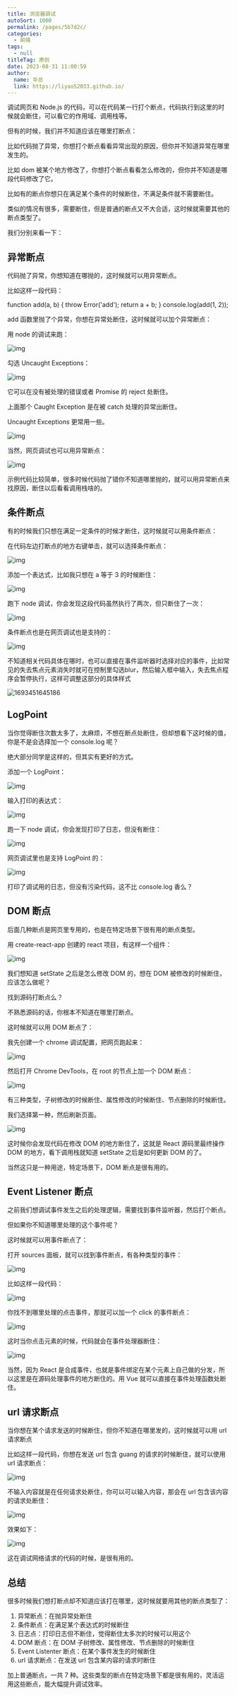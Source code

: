 ```yaml
---
title: 浏览器调试
autoSort: 1000
permalink: /pages/5b7d2c/
categories: 
  - 前端
tags: 
  - null
titleTag: 原创
date: 2023-08-31 11:00:59
author: 
  name: 华总
  link: https://liyao52033.github.io/
---
```




调试网页和 Node.js 的代码，可以在代码某一行打个断点，代码执行到这里的时候就会断住，可以看它的作用域、调用栈等。



但有的时候，我们并不知道应该在哪里打断点：

比如代码抛了异常，你想打个断点看看异常出现的原因，但你并不知道异常在哪里发生的。

比如 dom 被某个地方修改了，你想打个断点看看怎么修改的，但你并不知道是哪段代码修改了它。

比如有的断点你想只在满足某个条件的时候断住，不满足条件就不需要断住。

类似的情况有很多，需要断住，但是普通的断点又不大合适，这时候就需要其他的断点类型了。



<!-- more -->



我们分别来看一下：

## 异常断点



代码抛了异常，你想知道在哪抛的，这时候就可以用异常断点。



比如这样一段代码：



function add(a, b) {    throw Error('add');    return a + b;     } console.log(add(1, 2));



add 函数里抛了个异常，你想在异常处断住，这时候就可以加个异常断点：



用 node 的调试来跑：



![img](./assets/FnPZYb3h_TxZ8e_JpzI1AiKP8-Ea.png)



勾选 Uncaught Exceptions：



![img](./assets/Fpp0IdzxM7G_KVW7dEOVokpBr3_n.png)



它可以在没有被处理的错误或者 Promise 的 reject 处断住。



上面那个 Caught Exception 是在被 catch 处理的异常出断住。



Uncaught Exceptions 更常用一些。



![img](./assets/Fuqjjyvkrr884Mtv39DdliBwPP4J.gif)



当然，网页调试也可以用异常断点：



![img](./assets/FntmGo8DAFXhT8hshr7OeMLZnlUa.gif)



示例代码比较简单，很多时候代码抛了错你不知道哪里抛的，就可以用异常断点来找原因，断住以后看看调用栈啥的。



## 条件断点



有的时候我们只想在满足一定条件的时候才断住，这时候就可以用条件断点：



在代码左边打断点的地方右键单击，就可以选择条件断点：



![img](./assets/Fgso7ZxV6QuvzONMwx4eFMsHEO8i.png)



添加一个表达式，比如我只想在 a 等于 3 的时候断住：



![img](./assets/FnRJrFYXZbvAZZvykLkxOAFHevZs.png)



跑下 node 调试，你会发现这段代码虽然执行了两次，但只断住了一次：



![img](./assets/Fp2Mom61b4s0KTfDxEfPuesmsGo3.gif)



条件断点也是在网页调试也是支持的：



![img](./assets/Frw5hKQOxd7IGwU4IwsRaQg3Wd0P.gif)

不知道相关代码具体在哪时，也可以直接在事件监听器时选择对应的事件，比如常见的失去焦点元素消失时就可在控制里勾选blur，然后输入框中输入，失去焦点程序会暂停执行，这样可调整这部分的具体样式

![1693451645186](./assets/1693451645186.png)

## LogPoint



当你觉得断住次数太多了，太麻烦，不想在断点处断住，但却想看下这时候的值，你是不是会选择加一个 console.log 呢？



绝大部分同学是这样的，但其实有更好的方式。



添加一个 LogPoint：



![img](./assets/FgZGVQA9zkYFxQjokKiDa7TFF9VR.png)



输入打印的表达式：



![img](./assets/FuktPTX56EtPknbVNJu34kB5kmoi.png)



跑一下 node 调试，你会发现打印了日志，但没有断住：



![img](./assets/FjbYWPMpZlUk7Vf-FOlXj9g7tHwH.gif)



网页调试里也是支持 LogPoint 的：



![img](./assets/FlVnsBBZYbCYD6923TtO7CJznO5F.gif)



打印了调试用的日志，但没有污染代码，这不比 console.log 香么？



## DOM 断点



后面几种断点是网页里专用的，也是在特定场景下很有用的断点类型。



用 create-react-app 创建的 react 项目，有这样一个组件：



![img](./assets/Fl741FjbyDcEYNbbF5sIugtbvDG-.png)



我们想知道 setState 之后是怎么修改 DOM 的，想在 DOM 被修改的时候断住，应该怎么做呢？



找到源码打断点么？



不熟悉源码的话，你根本不知道在哪里打断点。



这时候就可以用 DOM 断点了：



我先创建一个 chrome 调试配置，把网页跑起来：



![img](./assets/Fpb2TtwF9tpY8S1q0rq0BDHG9XZ7.png)



然后打开 Chrome DevTools，在 root 的节点上加一个 DOM 断点：



![img](./assets/FridHgaxUZmB6sY8Po8aw5TVRDZH.png)



有三种类型，子树修改的时候断住、属性修改的时候断住、节点删除的时候断住。



我们选择第一种，然后刷新页面。



![img](./assets/lvVCwWxhXjM59H-ywwYn_mjHTY2x.gif)



这时候你会发现代码在修改 DOM 的地方断住了，这就是 React 源码里最终操作 DOM 的地方，看下调用栈就知道 setState 之后是如何更新 DOM 的了。



当然这只是一种用途，特定场景下，DOM 断点是很有用的。



## Event Listener 断点



之前我们想调试事件发生之后的处理逻辑，需要找到事件监听器，然后打个断点。



但如果你不知道哪里处理的这个事件呢？



这时候就可以用事件断点了：



打开 sources 面板，就可以找到事件断点，有各种类型的事件：



![img](./assets/FqF7QpMbylJTGgahThb8Kf2TbpZM.png)



比如这样一段代码：



![img](./assets/Fp77lZgEOF9_ngUtLhTvZ54tWxZZ.png)



你找不到哪里处理的点击事件，那就可以加一个 click 的事件断点：



![img](./assets/FkgSCRY-AS7UXswkOuTos1nMKHL-.png)



这时当你点击元素的时候，代码就会在事件处理器断住：



![img](./assets/FkcpLTSpUtVETlthqBa_xI8iEV1h.gif)



当然，因为 React 是合成事件，也就是事件绑定在某个元素上自己做的分发，所以这里是在源码处理事件的地方断住的。用 Vue 就可以直接在事件处理函数处断住。



## url 请求断点



当你想在某个请求发送的时候断住，但你不知道在哪里发的，这时候就可以用 url 请求断点



比如这样一段代码，你想在发送 url 包含 guang 的请求的时候断住，就可以使用 url 请求断点：



![img](./assets/FpU_VnVxNS2cGPgIwBWZXC_IXTU5.png)



不输入内容就是在任何请求处断住，你可以可以输入内容，那会在 url 包含该内容的请求处断住：



![img](./assets/FmKtcucFuQfJ301dvhk-pgxIQ1Sm.png)



效果如下：



![img](./assets/FpbWMMszAtzn_bjxsV4QkwPP7-RH.png)



这在调试网络请求的代码的时候，是很有用的。



## 总结



很多时候我们想打断点却不知道应该打在哪里，这时候就要用其他的断点类型了：



1. 异常断点：在抛异常处断住
2. 条件断点：在满足某个表达式的时候断住
3. 日志点：打印日志但不断住，觉得断住太多次的时候可以用这个
4. DOM 断点：在 DOM 子树修改、属性修改、节点删除的时候断住
5. Event Listenter 断点：在某个事件发生的时候断住
6. url 请求断点：在发送 url 包含某内容的请求时断住



加上普通断点，一共 7 种。这些类型的断点在特定场景下都是很有用的，灵活运用这些断点，能大幅提升调试效率。






